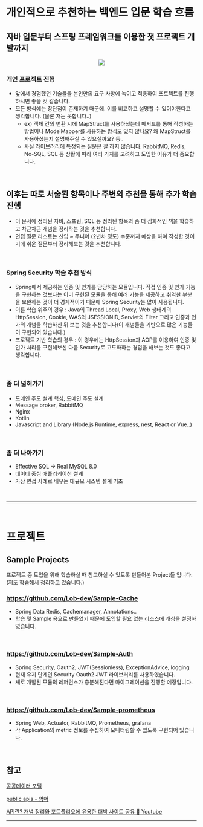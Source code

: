 
# 개인적으로 추천하는 백엔드 입문 학습 흐름

## 자바 입문부터 스프링 프레임워크를 이용한 첫 프로젝트 개발까지

<p align="center">
  <img src="https://user-images.githubusercontent.com/67903919/147674116-80149e7b-75ce-4c1f-8c96-e6addb0eed08.png">
</p>

### **개인 프로젝트 진행**

- 앞에서 경험했던 기술들을 본인만의 요구 사항에 녹이고 적용하여 프로젝트를 진행하시면 좋을 것 같습니다.
- 모든 방식에는 장단점이 존재하기 때문에. 이를 비교하고 설명할 수 있어야한다고 생각합니다. (물론 저는 못합니다..)
    - ex) 객체 간의 변환 시에 MapStruct를 사용하셨는데 메서드를 통해 작성하는 방법이나 ModelMapper를 사용하는 방식도 있지 않나요? 왜 MapStruct를 사용하셨는지 설명해주실 수 있으실까요? 등..
    - 사실 라이브러리에 특정되는 질문은 잘 하지 않습니다. RabbitMQ, Redis, No-SQL, SQL 등 상황에 따라 여러 가지를 고려하고 도입한 이유가 더 중요합니다.


<br/>

## **이후는 따로 서술된 항목이나 주변의 추천을 통해 추가 학습 진행**
- 이 문서에 정리된 자바, 스프링, SQL 등 정리된 항목의 좀 더 심화적인 책을 학습하고 차근차근 개념을 정리하는 것을 추천합니다.
- 면접 질문 리스트는 신입 ~ 주니어 (2년차 정도) 수준까지 예상을 하여 작성한 것이기에 쉬운 질문부터 정리해보는 것을 추천합니다.

<br/>

### Spring Security 학습 추천 방식
- Spring에서 제공하는 인증 및 인가를 담당하는 모듈입니다. 직접 인증 및 인가 기능을 구현하는 것보다는 이미 구현된 모듈을 통해 여러 기능을 제공하고 취약한 부분을 보완하는 것이 더 경제적이기 때문에 Spring Security는 많이 사용됩니다.
- 이론 학습 위주의 경우 : Java의 Thread Local, Proxy, Web 생태계의 HttpSession, Cookie, WAS의 JSESSIONID, Servlet의 Filter 그리고 인증과 인가의 개념을 학습하신 뒤 보는 것을 추천합니다(이 개념들을 기반으로 많은 기능들이 구현되어 있습니다.)
- 프로젝트 기반 학습의 경우 : 이 경우에는 HttpSession과 AOP를 이용하여 인증 및 인가 처리를 구현해보신 다음 Security로 고도화하는 경험을 해보는 것도 좋다고 생각합니다.

<br/>

### 좀 더 넓혀가기

- 도메인 주도 설계 핵심, 도메인 주도 설계
- Message broker, RabbitMQ
- Nginx
- Kotlin
- Javascript and Library (Node.js Runtime, express, nest, React or Vue..)

<br/>

### 좀 더 나아가기

- Effective SQL -> Real MySQL 8.0
- 데이터 중심 애플리케이션 설계
- 가상 면접 사례로 배우는 대규모 시스템 설계 기초
       
<br/>

---

<br/>

# 프로젝트

## Sample Projects 
프로젝트 중 도입을 위해 학습하실 때 참고하실 수 있도록 만들어본 Project들 입니다. (저도 학습해서 정리하고 있습니다.)
### https://github.com/Lob-dev/Sample-Cache

- Spring Data Redis, Cachemanager, Annotations..
- 학습 및 Sample 용으로 만들었기 때문에 도입할 필요 없는 리소스에 캐싱을 설정하였습니다.

<br/>

### https://github.com/Lob-dev/Sample-Auth

- Spring Security, Oauth2, JWT(Sessionless), ExceptionAdvice, logging
- 현재 유지 단계인 Security Oauth2 JWT 라이브러리를 사용하였습니다.
- 새로 개발된 모듈의 레퍼런스가 충분해진다면 마이그레이션을 진행할 예정입니다.

<br/>

### https://github.com/Lob-dev/Sample-prometheus

- Spring Web, Actuator, RabbitMQ, Prometheus, grafana
- 각 Application의 metric 정보를 수집하여 모니터링할 수 있도록 구현되어 있습니다.

<br/>

## 참고

[공공데이터 포털](https://www.data.go.kr/)

[public apis - 영어](https://github.com/public-apis/public-apis)

[API란? 개념 정리와 포트폴리오에 유용한 대박 사이트 공유 🙌 Youtube](https://www.youtube.com/watch?v=ogT267HvNuQ&t=337s&ab_channel=%EB%93%9C%EB%A6%BC%EC%BD%94%EB%94%A9by%EC%97%98%EB%A6%AC)

---
